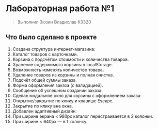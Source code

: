 # Лабораторная работа №1 
> Выполнил Зюзин Владислав К3320
## Что было сделано в проекте
1. Создана структура интернет-магазина:
2. Каталог товаров с карточками.
3. Корзина с подсчётом стоимости и количества товаров.
4. Хранение содержимого корзины в localStorage.
5. Возможность изменять количество товара.
6. Удаление товаров из корзины и полная очистка.
7. Подсчёт общей суммы заказа.
8. Форма оформления заказа (с валидацией).
9. Сообщение об успешном создании заказа.
10. Сделан модальное окно для корзины с оформлением заказа:
11. Открытие/закрытие по клику и клавише Escape.
12. Закрытие по клику вне окна.
13. Добавлен адаптивный дизайн:
14. При ширине экрана < 980px каталог перестраивается в 2 колонки.
15. При ширине < 640px — в 1 колонку.
